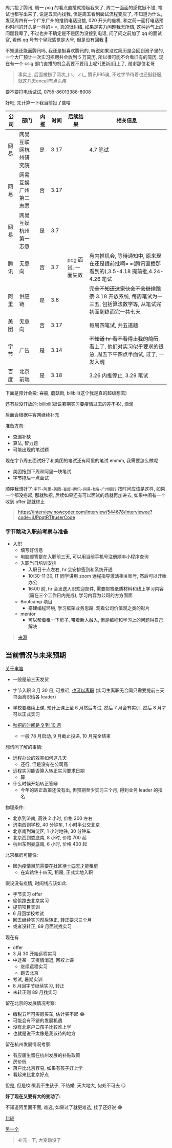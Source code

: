 周六投了腾讯, 周一 pcg 的看点直播就捞起我来了, 周二一面面的感觉挺不错, 笔试也都写出来了, 说是五天内找我, 但是周五看到面试流程变灰了, 不知道为什么, 发现周四有一个广东广州的推销电话没接, 020 开头的座机, 和之前一面打电话预约时间的开头是一样的= =, 真的很纠结, 如果是实力问题我无所谓, 这种运气上的问题我晕了, 不过也并不确定是不是因为没接到电话, 问了问之前加了 qq 的面试官, 看他 qq 号有个皇冠感觉是大号, 但是没有回我 🙂

不知道还能面腾讯吗, 我还是挺喜欢腾讯的, 听说如果没过简历是会回到池子里的, 一个大厂预计一次实习招聘共会收到 5 万简历, 所以很可能不会看旧有的简历, 现在有一个 csig 部门直推的机会我要不要用上呢?[更新]用上了, 谢谢那位老哥

> 事实上, 后面被捞了两次_(:з」∠)_, 腾讯995诶, 不过字节待着也还挺舒服, 就这几天oncall有点头疼

要不要打电话试试, 0755-86013388-8008

好吧, 先计算一下我当前投了些啥

| 公司 | 部门 | 内推 | 时间 | 后续结果 | 相关信息 |
| --- | --- | --- | --- | --- | --- |
| 网易 | 网易互联网杭州研究院 | 是 | 3.17 |  | 4.7 笔试 |
| 网易 | 网易互娱广州第二志愿 | 否 | 3.17 |  |  |
| 网易 | 网易互娱杭州第一志愿 | 是 | 3.7 |  |  |
| 腾讯 | 无意向 | 否 | 3.7 | pcg 面试, 一面失效 | 有内推机会, 等待通知中, 原来现在还是提前批啊= =(腾讯直播那看到的),3.5-4.18 提前批,4.24-4.26 笔试 |
| 阿里 | 供应链 | 是 | 3.6 |  | <del>完全不知道这家伙会不会继续跳票</del> 3.18 开放系统, 每周笔试为一三五, 包括算法数学等, 从笔试完初面到终面完一共七天 |
| 美团 | 无意向 | 否 | 3.17 |  | 每周四笔试, 共五道题 |
| 字节 | 广告 | 是 | 3.14 |  | <del>不知道 hr 看不看得上我的简历</del>, 看上了, 他们对实习似乎要求的很急, 周五下午四点半面试, 过了, 一发入魂 |
| 百度 | 北京前端 | 是 | 3.18 |  | 3.26 内推停止, 3.29 笔试 |

下面是预计会投: <del>百度</del>, 蘑菇街, bilibili(这个我是真的超级想去)

还有些没开放的: bilibili(据说暑期实习要疫情过去的差不多), 滴滴

后面会根据牛客网继续补充

准备方向:

- 查漏补缺
- 算法, 智力题
- 可能出现的笔试题

现在字节周五面试好了和美团的笔试还有阿里的笔试 emmm, 我需要怎么做呢

- 美团拖到下周和阿里一块笔试
- 字节拖后一点面试

顺序我想好了:`字节-阿里-美团-百度-腾讯-网易-b站-广州银行` 按时间应该是这样, 如果一个都没捞起, 那就秋招, 后续如果还有可以面试的场就再加进去, 如果中间有一个收到 offer 那就终止

> https://interview.nowcoder.com/interview/544678/interviewee?code=iUPpqtRT#userCode

### 字节跳动入职前考察与准备

- 入职
  - 填写好信息
  - 电脑邮寄是在入职前三天, 可以用当前手机号注册顺丰小程序查询
  - 入职当日培训安排
    - 入职日十点左右, hr 会安排签到和系统开通
    - 10:30-11:30, IT 同学讲用 zoom 远程指导激活相关账号, 然后可以开始办公
    - 16:00 前, hr 会发送入职欢迎邮件, 需要邮寄纸质材料和线上学习内容(需在三个工作日内完成), 学习内容为公司的方方面面
  - Bootcamp 项目
    - 搭建编程环境, 学习框架业务思路, 观看公司价值观之类的影片
  - mentor
    - 可以帮着租一下房子, 带着新人融入, 但是编程和学习上的问题得自己解决

> [来源](https://www.zhihu.com/question/341518514)

## 当前情况与未来预期

[关于电脑](https://www.nowcoder.com/discuss/391502)

- 一般是前三天发货

- 字节入职 3 月 30 日, 可推迟, [也可以离职](https://www.v2ex.com/t/559372) (实习生离职无合同只需要提前三天书面离职给各 leader)
- 学校要继续上课, 预计上课上至 6 月然后考试, 然后 7 月会有实训, 然后 8 月才可以正式实习
- [秋招的时间是 9 到 10 月](https://www.zhihu.com/question/36604915/answer/463752556)
  - 一般 78 月启动, 9 月截止投递, 10 月完全结束

想询问了解的事情:

- 远程办公的效率如何这几天
  - 还行, 但是没有在公司高
- 远程实习能否算入转正实习要求日期
  - 算
- 什么时候开始转正答辩
  - 今年的转正政策还没有出, 但预期至少实习三个月, 得到业务 leader 的指名

物理条件:

- 北京到济南, 高铁 2 小时, 价格 200 左右
- 济南西到学校, 40 分钟车, 1 小时半公交北京
- 北京南到海淀区, 1 小时地铁, 30 分钟车
- 北京西到娄底南, 8 小时, 价格 700 起
- 杭州东到娄底南, 6 小时, 价格 400 起

北京租房可能性:

- [因为疫情目前需要在社区待十四天才能租房](https://www.hotbak.net/key/%E5%A4%96%E5%9C%B0%E5%85%A5%E4%BA%AC%E9%9A%94%E7%A6%BB.html)
  - 在宾馆住十四天, 租房, 正式实地入职

假设没有疫情, 时间线应该如此:

- 字节实习 offer
- 偷偷跑去北京实习
- 提前项目实训
- 6 月回学校考试
- 回去继续实习然后转正, 转正要求三个月
- 或者没转正, 89 月面试找实习

现在有

- offer
- 3 月 30 开始远程实习
- 中途某一天疫情消退, 回校上课
  - 继续远程实习
  - 跑去北京
- 考试, 暑期实训
- 8 月回字节继续实习, 转正
- 未转正则 89 月找实习

留在北京的发展情况考察:

- 缴税五年可买房买车, 估计买不起 😂
- 可能会有不错的发展机遇
- 没有北京户口孩子比较难上学
- 也就是说不太像是我该待的地方

留在杭州发展情况考察:

- 有应届生留在杭州发展的补贴政策
- 房价低
- 落户比北京容易, 如果有孩子好上学
- 看起来比北京好点

但是, 但是!如果我不生孩子, 不结婚, 天大地大, 何处不可去 😏

**好了现在又要有大的变动了:**

不知道阿里面不面, 难选, 如果过了就更难选, 挂了还好说 😂

[比较](https://www.zhihu.com/question/339991607)

[另一个](https://www.zhihu.com/question/341341843)

> 补充一下, 大变动没了

